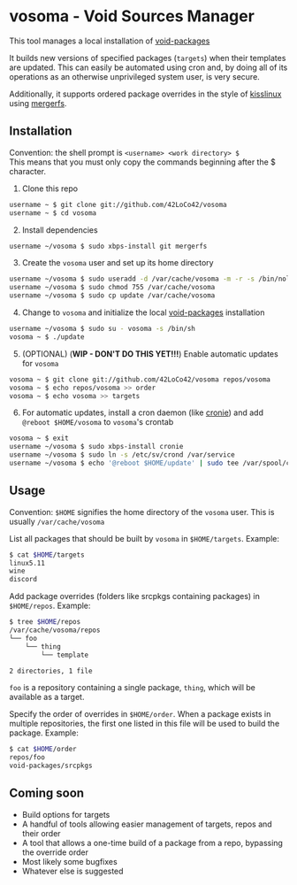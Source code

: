 # vosoma - Void Sources Manager

This tool manages a local installation of [void-packages][]

It builds new versions of specified packages (`targets`)
when their templates are updated.
This can easily be automated using cron
and, by doing all of its operations
as an otherwise unprivileged system user,
is very secure.

Additionally, it supports ordered package overrides
in the style of [kisslinux][] using [mergerfs][].

## Installation
Convention: the shell prompt is `<username> <work directory> $`  
This means that you must only copy the commands beginning after the $ character.
1. Clone this repo
```bash
username ~ $ git clone git://github.com/42LoCo42/vosoma
username ~ $ cd vosoma
```
2. Install dependencies
```bash
username ~/vosoma $ sudo xbps-install git mergerfs
```
3. Create the `vosoma` user and set up its home directory
```bash
username ~/vosoma $ sudo useradd -d /var/cache/vosoma -m -r -s /bin/nologin -U vosoma
username ~/vosoma $ sudo chmod 755 /var/cache/vosoma
username ~/vosoma $ sudo cp update /var/cache/vosoma
```
4. Change to `vosoma` and initialize the local [void-packages][] installation
```bash
username ~/vosoma $ sudo su - vosoma -s /bin/sh
vosoma ~ $ ./update
```
5. (OPTIONAL) (**WIP - DON'T DO THIS YET!!!**) Enable automatic updates for `vosoma`
```bash
vosoma ~ $ git clone git://github.com/42LoCo42/vosoma repos/vosoma
vosoma ~ $ echo repos/vosoma >> order
vosoma ~ $ echo vosoma >> targets
```
6. For automatic updates, install a cron daemon (like [cronie][])
    and add `@reboot $HOME/vosoma` to `vosoma`'s crontab
```bash
vosoma ~ $ exit
username ~/vosoma $ sudo xbps-install cronie
username ~/vosoma $ sudo ln -s /etc/sv/crond /var/service
username ~/vosoma $ echo '@reboot $HOME/update' | sudo tee /var/spool/cron/vosoma
```

## Usage
Convention: `$HOME` signifies the home directory of the `vosoma` user.
This is usually `/var/cache/vosoma`

List all packages that should be built by `vosoma` in `$HOME/targets`.
Example:
```bash
$ cat $HOME/targets
linux5.11
wine
discord
```

Add package overrides (folders like srcpkgs containing packages) in `$HOME/repos`.
Example:
```bash
$ tree $HOME/repos
/var/cache/vosoma/repos
└── foo
    └── thing
        └── template

2 directories, 1 file
```
`foo` is a repository containing a single package, `thing`, which will be available as a target.

Specify the order of overrides in `$HOME/order`. When a package exists in multiple repositories,
the first one listed in this file will be used to build the package.
Example:
```bash
$ cat $HOME/order
repos/foo
void-packages/srcpkgs
```

## Coming soon
- Build options for targets
- A handful of tools allowing easier management of targets, repos and their order
- A tool that allows a one-time build of a package from a repo, bypassing the override order
- Most likely some bugfixes
- Whatever else is suggested

[void-packages]: https://github.com/void-linux/void-packages
[mergerfs]: https://github.com/trapexit/mergerfs
[kisslinux]: https://github.com/kisslinux
[cronie]: https://github.com/cronie-crond/cronie
